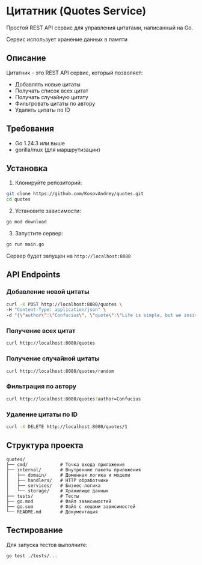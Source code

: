 # Цитатник (Quotes Service)

Простой REST API сервис для управления цитатами, написанный на Go.

Сервис использует хранение данных в памяти

## Описание

Цитатник - это REST API сервис, который позволяет:
- Добавлять новые цитаты
- Получать список всех цитат
- Получать случайную цитату
- Фильтровать цитаты по автору
- Удалять цитаты по ID

## Требования

- Go 1.24.3 или выше
- gorilla/mux (для маршрутизации)

## Установка

1. Клонируйте репозиторий:
```bash
git clone https://github.com/KosovAndrey/quotes.git
cd quotes
```

2. Установите зависимости:
```bash
go mod download
```

3. Запустите сервер:
```bash
go run main.go
```

Сервер будет запущен на `http://localhost:8080`

## API Endpoints

### Добавление новой цитаты
```bash
curl -X POST http://localhost:8080/quotes \
-H "Content-Type: application/json" \
-d "{\"author\":\"Confucius\", \"quote\":\"Life is simple, but we insist on making it complicated.\"}"
```

### Получение всех цитат
```bash
curl http://localhost:8080/quotes
```

### Получение случайной цитаты
```bash
curl http://localhost:8080/quotes/random
```

### Фильтрация по автору
```bash
curl http://localhost:8080/quotes?author=Confucius
```

### Удаление цитаты по ID
```bash
curl -X DELETE http://localhost:8080/quotes/1
```

## Структура проекта

```
quotes/
├── cmd/            # Точка входа приложения
├── internal/       # Внутренние пакеты приложения
│   ├── domain/     # Доменная логика и модели
│   ├── handlers/   # HTTP обработчики
│   ├── services/   # Бизнес-логика
│   └── storage/    # Хранилище данных
├── tests/          # Тесты
├── go.mod          # Файл зависимостей
├── go.sum          # Файл с хешами зависимостей
└── README.md       # Документация
```

## Тестирование

Для запуска тестов выполните:
```bash
go test ./tests/... 
```
